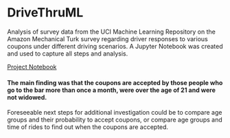 # DriveThruML
Analysis of survey data from the UCI Machine Learning Repository on the Amazon Mechanical Turk survey regarding driver responses to various coupons under different driving scenarios. A Jupyter Notebook was created and used to capture all steps and analysis.

<a href= "https://github.com/n8mauer/DriveThruML/blob/main/notebook/Project%20File.ipynb"> Project Notebook</a>

<h4 tabindex="-1" class="heading-element" dir="auto">The main finding was that the coupons are accepted by those people who go to the bar more than once a month, were over the age of 21 and were not widowed.</h4> 

Foreseeable next steps for additional investigation could be to compare age groups and their probability to accept coupons, or compare age groups and time of rides to find out when the coupons are accepted.
